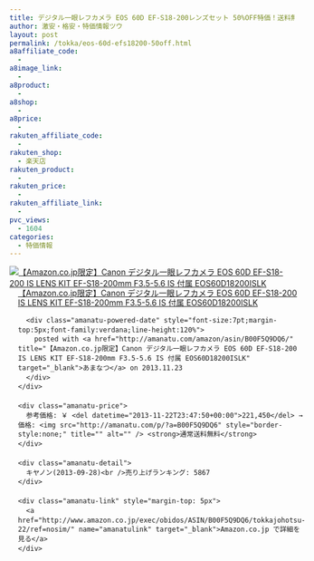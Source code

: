 ```yaml
---
title: デジタル一眼レフカメラ EOS 60D EF-S18-200レンズセット 50%OFF特価！送料無料！
author: 激安・格安・特価情報ツウ
layout: post
permalink: /tokka/eos-60d-efs18200-50off.html
a8affiliate_code:
  - 
a8image_link:
  - 
a8product:
  - 
a8shop:
  - 
a8price:
  - 
rakuten_affiliate_code:
  - 
rakuten_shop:
  - 楽天店
rakuten_product:
  - 
rakuten_price:
  - 
rakuten_affiliate_link:
  - 
pvc_views:
  - 1604
categories:
  - 特価情報
---
```

<div class="amanatu-box" style="margin-bottom:0px;">
  <div class="amanatu-image" style="float:left;">
    <a href="http://www.amazon.co.jp/exec/obidos/ASIN/B00F5Q9DQ6/tokkajohotsu-22/ref=nosim/" name="amanatulink" target="_blank"><img src="http://i2.wp.com/ecx.images-amazon.com/images/I/511exYkb1bL._SL160_.jpg?w=546" alt="【Amazon.co.jp限定】Canon デジタル一眼レフカメラ EOS 60D EF-S18-200 IS LENS KIT EF-S18-200mm F3.5-5.6 IS 付属 EOS60D18200ISLK" style="border: none;" data-recalc-dims="1" /></a>
  </div>
  
  <div class="amanatu-info" style="float:left;margin-left:15px;line-height:120%">
    <div class="amanatu-name" style="margin-bottom:10px;line-height:120%">
      <a href="http://www.amazon.co.jp/exec/obidos/ASIN/B00F5Q9DQ6/tokkajohotsu-22/ref=nosim/" name="amanatulink" target="_blank">【Amazon.co.jp限定】Canon デジタル一眼レフカメラ EOS 60D EF-S18-200 IS LENS KIT EF-S18-200mm F3.5-5.6 IS 付属 EOS60D18200ISLK</a> 
      
      <div class="amanatu-powered-date" style="font-size:7pt;margin-top:5px;font-family:verdana;line-height:120%">
        posted with <a href="http://amanatu.com/amazon/asin/B00F5Q9DQ6/" title="【Amazon.co.jp限定】Canon デジタル一眼レフカメラ EOS 60D EF-S18-200 IS LENS KIT EF-S18-200mm F3.5-5.6 IS 付属 EOS60D18200ISLK" target="_blank">あまなつ</a> on 2013.11.23
      </div>
    </div>
    
    <div class="amanatu-price">
      参考価格: ￥ <del datetime="2013-11-22T23:47:50+00:00">221,450</del> → 価格: <img src="http://amanatu.com/p/?a=B00F5Q9DQ6" style="border-style:none;" title="" alt="" /> <strong>通常送料無料</strong>
    </div>
    
    <div class="amanatu-detail">
      キヤノン(2013-09-28)<br />売り上げランキング: 5867
    </div>
    
    <div class="amanatu-link" style="margin-top: 5px">
      <a href="http://www.amazon.co.jp/exec/obidos/ASIN/B00F5Q9DQ6/tokkajohotsu-22/ref=nosim/" name="amanatulink" target="_blank">Amazon.co.jp で詳細を見る</a>
    </div>
  </div>
  
  <div class="amanatu-footer" style="clear: left">
  </div>
</div>